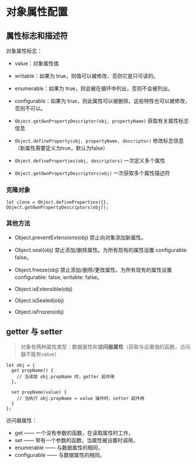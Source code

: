 # 对象属性配置

## 属性标志和描述符

对象属性标志：

- value：对象属性值
- writable：如果为 true，则值可以被修改，否则它是只可读的。
- enumerable：如果为 true，则会被在循环中列出，否则不会被列出。
- configurable：如果为 true，则此属性可以被删除，这些特性也可以被修改，否则不可以。

- `Object.getOwnPropertyDescriptor(obj, propertyName)` 获取有关属性标志信息
- `Object.defineProperty(obj, propertyName, descriptor)` 修改标志信息（新属性需要定义为true，默认为false）
- `Object.defineProperties(obj, descriptors)` 一次定义多个属性
- `Object.getOwnPropertyDescriptors(obj)` 一次获取多个属性描述符

### 克隆对象

```JS
let clone = Object.defineProperties({}, Object.getOwnPropertyDescriptors(obj));
```

### 其他方法

- Object.preventExtensions(obj) 禁止向对象添加新属性。
- Object.seal(obj) 禁止添加/删除属性。为所有现有的属性设置 configurable: false。
- Object.freeze(obj) 禁止添加/删除/更改属性。为所有现有的属性设置 configurable: false, writable: false。

- Object.isExtensible(obj)
- Object.isSealed(obj)
- Object.isFrozen(obj)

## getter 与 setter

> 对象有两种属性类型：数据属性和**访问器属性**（获取与设置值的函数，访问器不能有value）

```JS
let obj = {
  get propName() {
    // 当读取 obj.propName 时，getter 起作用
  },

  set propName(value) {
    // 当执行 obj.propName = value 操作时，setter 起作用
  }
};
```

访问器属性：

- get —— 一个没有参数的函数，在读取属性时工作，
- set —— 带有一个参数的函数，当属性被设置时调用，
- enumerable —— 与数据属性的相同，
- configurable —— 与数据属性的相同。
